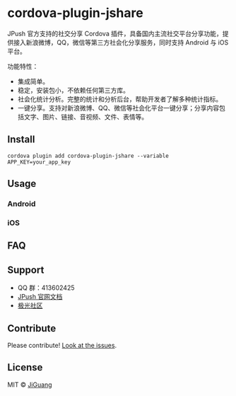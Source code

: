 # cordova-plugin-jshare
JPush 官方支持的社交分享 Cordova 插件，具备国内主流社交平台分享功能，提供接入新浪微博，QQ，微信等第三方社会化分享服务，同时支持 Android 与 iOS 平台。

功能特性：
- 集成简单。
- 稳定，安装包小，不依赖任何第三方库。
- 社会化统计分析。完整的统计和分析后台，帮助开发者了解多种统计指标。
- 一键分享。支持对新浪微博、QQ、微信等社会化平台一键分享；分享内容包括文字、图片、链接、音视频、文件、表情等。

## Install
```
cordova plugin add cordova-plugin-jshare --variable APP_KEY=your_app_key
```

## Usage
### Android

### iOS

## FAQ

## Support
- QQ 群：413602425
- [JPush 官网文档](https://docs.jiguang.cn/jshare/guideline/intro/)
- [极光社区](http://community.jiguang.cn/)

## Contribute
Please contribute! [Look at the issues](https://github.com/jpush/cordova-plugin-jshare/issues).

## License
MIT © [JiGuang](/license)
